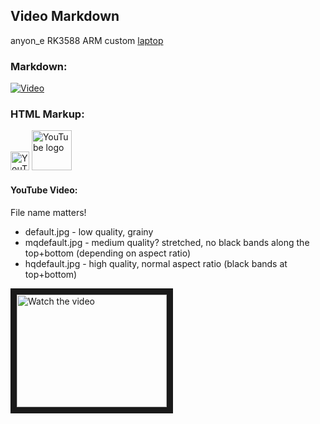 ## Video Markdown

anyon_e RK3588 ARM custom [laptop](https://github.com/Hello9999901/laptop)

### Markdown:

[![Video](https://img.youtube.com/vi/fks3PBodyiE/default.jpg)](https://www.youtube.com/watch?v=fks3PBodyiE)

### HTML Markup:

<img src="https://www.gstatic.com/youtube/img/branding/youtubelogo/svg/youtubelogo.svg" alt="YouTube logo and text" height="30" />
<img src="https://developers.google.com/static/site-assets/logo-youtube.svg" alt="YouTube logo" width="64" height="64" />

#### YouTube Video:

File name matters!

* default.jpg - low quality, grainy
* mqdefault.jpg - medium quality? stretched, no black bands along the top+bottom (depending on aspect ratio)
* hqdefault.jpg - high quality, normal aspect ratio (black bands at top+bottom)

<a href="http://www.youtube.com/watch?feature=player_embedded&v=fks3PBodyiE" target="_blank">
 <img src="http://img.youtube.com/vi/fks3PBodyiE/hqdefault.jpg" alt="Watch the video" width="240" height="180" border="10" />
</a>
